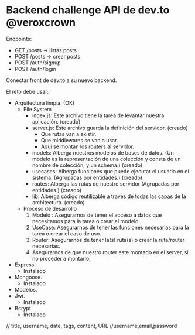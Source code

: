 # Backend challenge **API de dev.to** @veroxcrown

Endpoints:
* GET /posts -> listas posts
* POST /posts -> crear posts
* POST /auth/signup
* POST /auth/login
  
Conectar front de dev.to a su nuevo backend.

El reto debe usar:
* Arquitectura limpia. (OK)
  * File System
    * index.js: Este archivo tiene la tarea de levantar nuestra aplicación. (creado)
    * server.js: Este archivo guarda la definición del servidor. (creado)
      * Que rutas van a existir.
      * Que middlewares se van a usar.
      * Aquí se montan los routers al servidor.
    * models: Alberga nuestros modelos de bases de datos. (Un modelo es la representación  de una colección y consta de un nombre de colección, y un schema.) (creado)
    * usecases: Alberga funciones que puede ejecutar el usuario en el sistema. (Agrupadas por entidades.) (creado)
    * routes: Alberga las rutas de nuestro servidor (Agrupadas por entidades.) (creado)
    * lib: Alberga código reutilizable a traves de todas las capas de la architectura. (creado)
  * Proceso de desarrollo
    1. Modelo : Asegurarnos de tener el acceso a datos que necesitamos para la tarea o crear el modelo.
    2. UseCase: Asegurarnos de tener las funciones necesarias para la tarea o crear el caso de uso.
    3. Router: Asegurarnos de tener la(s) ruta(s) o crear la ruta/router necesarias.
    4. Asegurarnos de que nuestro router este montado en el server, si no proceder a montarlo.
* Express. 
  * Instalado
* Mongoose.
  * Instalado
* Modelos.
* Jwt.
  * Instalado
* Bcrypt
  * Instalado


// title, username, date, tags, content, URL
//username,email,password